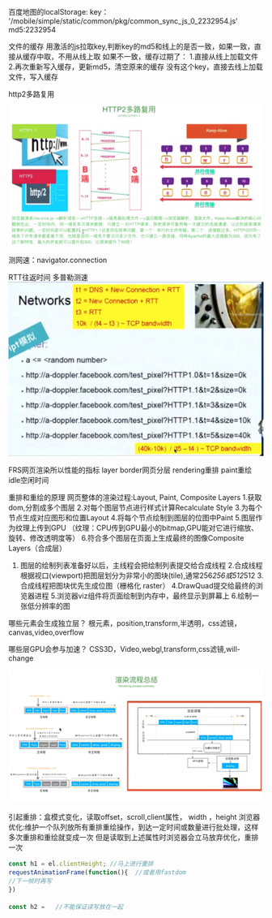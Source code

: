 
百度地图的localStorage:
key： '/mobile/simple/static/common/pkg/common_sync_js_0_2232954.js'
md5:2232954

文件的缓存
用激活的js拉取key,判断key的md5和线上的是否一致，如果一致，直接从缓存中取，不用从线上取
如果不一致，缓存过期了：
1.直接从线上加载文件
2.再次重新写入缓存，更新md5，清空原来的缓存
没有这个key，直接去线上加载文件，写入缓存

http2多路复用
![](./image/1625061514622.jpg)

测网速：navigator.connection

RTT往返时间
多普勒测速
![](./image/1625062401425.jpg)

FRS网页渲染所以性能的指标
layer border网页分层
rendering重排
paint重绘
idle空闲时间

重排和重绘的原理
网页整体的渲染过程:Layout, Paint, Composite Layers
 1.获取dom,分割成多个图层
 2.对每个图层节点进行样式计算Recalculate Style
 3.为每个节点生成对应图形和位置Layout
 4.将每个节点绘制到图层的位图中Paint
 5.图层作为纹理上传到GPU  （纹理：CPU传到GPU最小的bitmap,GPU能对它进行缩放、旋转、修改透明度等）
 6.符合多个图层在页面上生成最终的图像Composite Layers（合成层）
   1. 图层的绘制列表准备好以后，主线程会把绘制列表提交给合成线程
   2.合成线程根据视口(viewport)把图层划分为非常小的图块(tile),通常256*256或512*512
   3.合成线程把图块优先生成位图（栅格化 raster）
   4.DrawQuad提交给最终的浏览器进程
   5.浏览器viz组件将页面绘制到内存中，最终显示到屏幕上
   6.绘制一张低分辨率的图


哪些元素会生成独立层？
根元素，position,transform,半透明，css滤镜，canvas,video,overflow

哪些层GPU会参与加速？
CSS3D，Video,webgl,transform,css滤镜,will-change

![](./image/1625066164794.jpg)

引起重排：盒模式变化，读取offset，scroll,client属性， width ，height
浏览器优化:维护一个队列放所有重排重绘操作，到达一定时间或数量进行批处理，这样多次重排和重绘就变成一次
但是读取到上述属性时浏览器会立马放弃优化，重排一次

```js
const h1 = el.clientHeight; //马上进行重排
requestAnimationFrame(function(){  //或者用fastdom
//下一帧时再写
})

const h2 =   //不能保证读写放在一起
```